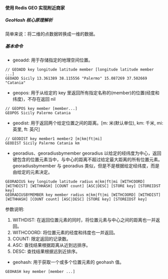 #### 使用 Redis GEO 实现附近商家

##### GeoHash 核心原理解析

简单来说：将二维的点数据转换成一维的数据。

##### 基本命令

* geoadd: 用于存储指定的地理空间位置。

```
// GEOADD key longitude latitude member [longitude latitude member ...]
GEOADD Sicily 13.361389 38.115556 "Palermo" 15.087269 37.502669 "Catania"
```

* geopos: 用于从给定的 key 里返回所有指定名称的(member)的位置(经度和纬度)，不存在返回 nil

```
// GEOPOS key member [member...]
GEOPOS Sicily Palermo Catania
```

* geodist: 用于返回两个给定位置之间的距离。[m: 米(默认单位), km: 千米, mi: 英里, ft: 英尺]

```
// GEODIST key member1 member2 [m|km|ft|mi]
GEODIST Sicily Palermo Catania km
```

* georadius、georadiusbymember 
georadius 以给定的经纬度为中心，返回键包含的位置元素当中，与中心的距离不超过给定最大距离的所有位置元素。
georadiusbymember 与 georadius 类似，但是不是根据给定经纬度，而是由给定的元素决定。

```
GEORADIUS key longitude latitude radius m|km|ft|mi [WITHCOORD] [WITHDIST] [WITHHASH] [COUNT count] [ASC|DESC] [STORE key] [STOREIDST key]
GEORADIUSBYMEMBER key member radius m|km|ft|mi [WITHCOORD] [WITHDIST] [WITHHASH] [COUNT count] [ASC|DESC] [STORE key] [STOREIDST key]
```

参数说明:
1. WITHDIST: 在返回位置元素的同时，将位置元素与中心之间的距离也一并返回。
2. WITHCOORD: 将位置元素的经度和纬度也一并返回。
3. COUNT: 限定返回的记录数。
4. ASC: 查找结果根据距离从近到远排序。
5. DESC: 查找结果根据远到近排序。

* geohash: 用于获取一个或多个位置元素的 geohash 值。

```
GEOHASH key member [member ...]
```
